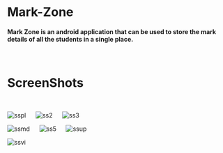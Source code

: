 # Mark-Zone

#### Mark Zone is an android application that can be used to store the mark details of all the students in a single place.
<p>&nbsp;</p>

# ScreenShots
<p>&nbsp;</p>

![sspl](https://user-images.githubusercontent.com/68753421/129798340-010ade51-aebd-4771-9920-4c96748ada6e.png) &emsp;
![ss2](https://user-images.githubusercontent.com/68753421/129791842-d3cb46d5-d967-401f-a41f-78389115f1ce.png)  &emsp;
![ss3](https://user-images.githubusercontent.com/68753421/129797533-a041d255-5bf1-4882-867a-b688850f7f96.png)





![ssmd](https://user-images.githubusercontent.com/68753421/129798377-3b03ba70-48bc-4926-a8cf-ac7e97c8f248.png) &emsp;
![ss5](https://user-images.githubusercontent.com/68753421/129794795-fc932ffb-1740-43fd-bace-c9b995f290c8.png) &emsp;
![ssup](https://user-images.githubusercontent.com/68753421/129797448-3d423b02-c6ae-4dae-abb6-c442621090dc.png)



![ssvi](https://user-images.githubusercontent.com/68753421/129797911-1b8afc80-1762-46be-8deb-991a1e8274b9.png)&emsp;



























